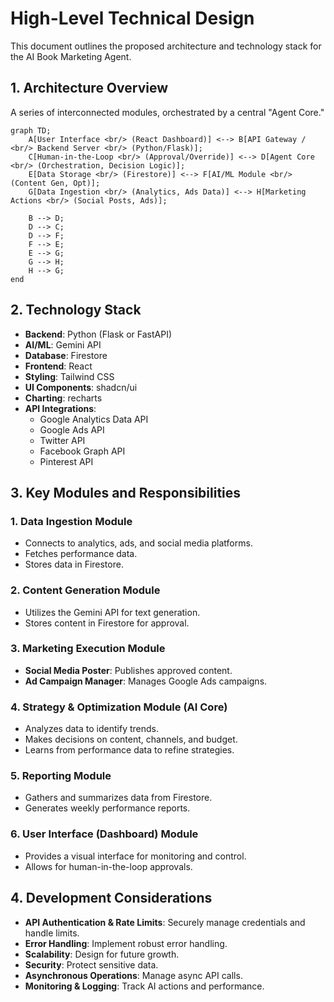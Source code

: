 # High-Level Technical Design

This document outlines the proposed architecture and technology stack for the AI Book Marketing Agent.

## 1. Architecture Overview

A series of interconnected modules, orchestrated by a central "Agent Core."

```mermaid
graph TD;
    A[User Interface <br/> (React Dashboard)] <--> B[API Gateway / <br/> Backend Server <br/> (Python/Flask)];
    C[Human-in-the-Loop <br/> (Approval/Override)] <--> D[Agent Core <br/> (Orchestration, Decision Logic)];
    E[Data Storage <br/> (Firestore)] <--> F[AI/ML Module <br/> (Content Gen, Opt)];
    G[Data Ingestion <br/> (Analytics, Ads Data)] <--> H[Marketing Actions <br/> (Social Posts, Ads)];

    B --> D;
    D --> C;
    D --> F;
    F --> E;
    E --> G;
    G --> H;
    H --> G;
end
```

## 2. Technology Stack

- **Backend**: Python (Flask or FastAPI)
- **AI/ML**: Gemini API
- **Database**: Firestore
- **Frontend**: React
- **Styling**: Tailwind CSS
- **UI Components**: shadcn/ui
- **Charting**: recharts
- **API Integrations**:
  - Google Analytics Data API
  - Google Ads API
  - Twitter API
  - Facebook Graph API
  - Pinterest API

## 3. Key Modules and Responsibilities

### 1. Data Ingestion Module
- Connects to analytics, ads, and social media platforms.
- Fetches performance data.
- Stores data in Firestore.

### 2. Content Generation Module
- Utilizes the Gemini API for text generation.
- Stores content in Firestore for approval.

### 3. Marketing Execution Module
- **Social Media Poster**: Publishes approved content.
- **Ad Campaign Manager**: Manages Google Ads campaigns.

### 4. Strategy & Optimization Module (AI Core)
- Analyzes data to identify trends.
- Makes decisions on content, channels, and budget.
- Learns from performance data to refine strategies.

### 5. Reporting Module
- Gathers and summarizes data from Firestore.
- Generates weekly performance reports.

### 6. User Interface (Dashboard) Module
- Provides a visual interface for monitoring and control.
- Allows for human-in-the-loop approvals.

## 4. Development Considerations

- **API Authentication & Rate Limits**: Securely manage credentials and handle limits.
- **Error Handling**: Implement robust error handling.
- **Scalability**: Design for future growth.
- **Security**: Protect sensitive data.
- **Asynchronous Operations**: Manage async API calls.
- **Monitoring & Logging**: Track AI actions and performance. 